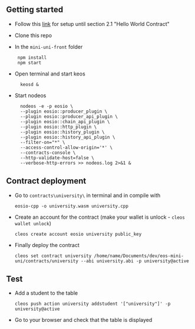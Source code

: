 ## Getting started

* Follow this [link](https://developers.eos.io/welcome/latest/getting-started/development-environment/introduction) for setup until section 2.1 "Hello World Contract"

* Clone this repo

* In the ``mini-uni-front`` folder
     ```
      npm install
      npm start
     ```
* Open terminal and start keos
    ```
      keosd &
    ```

* Start nodeos
    ```
      nodeos -e -p eosio \
      --plugin eosio::producer_plugin \
      --plugin eosio::producer_api_plugin \
      --plugin eosio::chain_api_plugin \
      --plugin eosio::http_plugin \
      --plugin eosio::history_plugin \
      --plugin eosio::history_api_plugin \
      --filter-on="*" \
      --access-control-allow-origin='*' \
      --contracts-console \
      --http-validate-host=false \
      --verbose-http-errors >> nodeos.log 2>&1 &
    ```
  
## Contract deployment

* Go to `contracts\university\` in terminal and in compile with
    ```
    eosio-cpp -o university.wasm university.cpp
   ```

* Create an account for the contract (make your wallet is unlock - `cleos wallet unlock`)    
    ```
    cleos create account eosio university public_key
    ```

* Finally deploy the contract
    ```
    cleos set contract university /home/name/Documents/dev/eos-mini-uni/contracts/university --abi university.abi -p university@active
    ```  
  
## Test

* Add a student to the table

    ```
    cleos push action university addstudent '["university"]' -p university@active
    ```
  
* Go to your browser and check that the table is displayed
